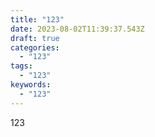 ```yaml
---
title: "123"
date: 2023-08-02T11:39:37.543Z
draft: true
categories:
  - "123"
tags:
  - "123"
keywords:
  - "123"
---
```

123